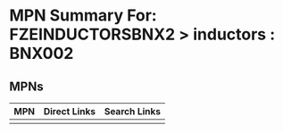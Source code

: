 



# MPN Summary For: FZEINDUCTORSBNX2 > inductors : BNX002

## MPNs
  

|MPN|Direct Links|Search Links|
| :--- | :--- | :--- |
||||

